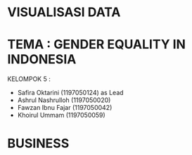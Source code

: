 # VISUALISASI DATA
# TEMA : GENDER EQUALITY IN INDONESIA
KELOMPOK 5 :
  - Safira Oktarini (1197050124) as Lead
  - Ashrul Nashrulloh (1197050020)
  - Fawzan Ibnu Fajar (1197050042)
  - Khoirul Ummam (1197050059)

# BUSINESS
